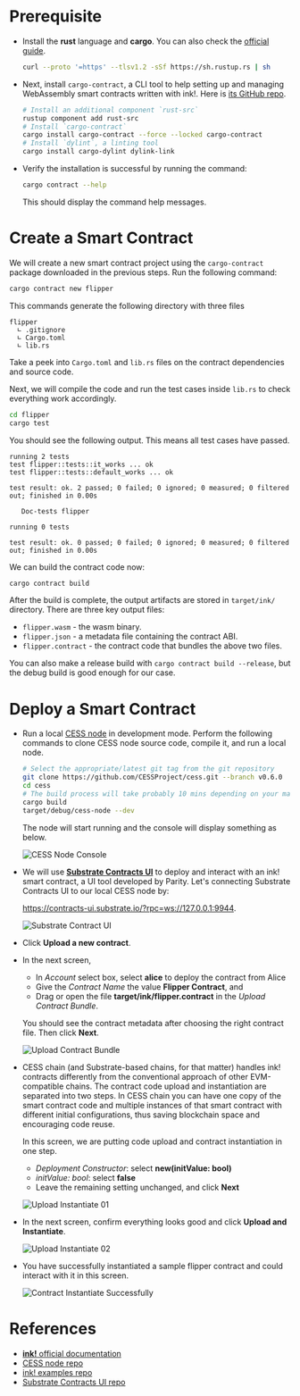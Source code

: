 # Prerequisite

- Install the **rust** language and **cargo**. You can also check the [official guide](https://www.rust-lang.org/tools/install).

   ```bash
   curl --proto '=https' --tlsv1.2 -sSf https://sh.rustup.rs | sh
   ```

- Next, install `cargo-contract`, a CLI tool to help setting up and managing WebAssembly smart contracts written with ink!. Here is [its GitHub repo](https://github.com/paritytech/cargo-contract).

   ```bash
   # Install an additional component `rust-src`
   rustup component add rust-src
   # Install `cargo-contract`
   cargo install cargo-contract --force --locked cargo-contract
   # Install `dylint`, a linting tool
   cargo install cargo-dylint dylink-link
   ```

- Verify the installation is successful by running the command:

   ```bash
   cargo contract --help
   ```

   This should display the command help messages.

# Create a Smart Contract

We will create a new smart contract project using the `cargo-contract` package downloaded in the previous steps. Run the following command:

```bash
cargo contract new flipper
```

This commands generate the following directory with three files

```
flipper
  ∟ .gitignore
  ∟ Cargo.toml
  ∟ lib.rs
```

Take a peek into `Cargo.toml` and `lib.rs` files on the contract dependencies and source code.

Next, we will compile the code and run the test cases inside `lib.rs` to check everything work accordingly.

```bash
cd flipper
cargo test
```

You should see the following output. This means all test cases have passed.

```
running 2 tests
test flipper::tests::it_works ... ok
test flipper::tests::default_works ... ok

test result: ok. 2 passed; 0 failed; 0 ignored; 0 measured; 0 filtered out; finished in 0.00s

   Doc-tests flipper

running 0 tests

test result: ok. 0 passed; 0 failed; 0 ignored; 0 measured; 0 filtered out; finished in 0.00s
```

We can build the contract code now:

```bash
cargo contract build
```

After the build is complete, the output artifacts are stored in `target/ink/` directory. There are three key output files:

- `flipper.wasm` - the wasm binary.
- `flipper.json` - a metadata file containing the contract ABI.
- `flipper.contract` - the contract code that bundles the above two files.

You can also make a release build with `cargo contract build --release`, but the debug build is good enough for our case.

# Deploy a Smart Contract

- Run a local [CESS node](https://github.com/CESSProject/cess) in development mode. Perform the following commands to clone CESS node source code, compile it, and run a local node.

   ```bash
   # Select the appropriate/latest git tag from the git repository
   git clone https://github.com/CESSProject/cess.git --branch v0.6.0
   cd cess
   # The build process will take probably 10 mins depending on your machine spec
   cargo build
   target/debug/cess-node --dev
   ```

   The node will start running and the console will display something as below.

   ![CESS Node Console](../../assets/developer/tutorials/deploy-sc-ink/cess-node.png)

- We will use [**Substrate Contracts UI**](https://github.com/paritytech/contracts-ui) to deploy and interact with an ink! smart contract, a UI tool developed by Parity. Let's connecting Substrate Contracts UI to our local CESS node by:

   <https://contracts-ui.substrate.io/?rpc=ws://127.0.0.1:9944>.

   ![Substrate Contract UI](../../assets/developer/tutorials/deploy-sc-ink/substrate-contract-ui.png)

- Click **Upload a new contract**.

- In the next screen,
   - In *Account* select box, select **alice** to deploy the contract from Alice
   - Give the *Contract Name* the value **Flipper Contract**, and
   - Drag or open the file **target/ink/flipper.contract** in the *Upload Contract Bundle*.

   You should see the contract metadata after choosing the right contract file. Then click **Next**.

   ![Upload Contract Bundle](../../assets/developer/tutorials/deploy-sc-ink/upload-contract-bundle.png)

- CESS chain (and Substrate-based chains, for that matter) handles ink! contracts differently from the conventional approach of other EVM-compatible chains. The contract code upload and instantiation are separated into two steps. In CESS chain you can have one copy of the smart contract code and multiple instances of that smart contract with different initial configurations, thus saving blockchain space and encouraging code reuse.

   In this screen, we are putting code upload and contract instantiation in one step.

   - *Deployment Constructor*: select **new(initValue: bool)**
   - *initValue: bool*: select **false**
   - Leave the remaining setting unchanged, and click **Next**

   ![Upload Instantiate 01](../../assets/developer/tutorials/deploy-sc-ink/upload-instantiate-01.png)

- In the next screen, confirm everything looks good and click **Upload and Instantiate**.

   ![Upload Instantiate 02](../../assets/developer/tutorials/deploy-sc-ink/upload-instantiate-02.png)

- You have successfully instantiated a sample flipper contract and could interact with it in this screen.

   ![Contract Instantiate Successfully](../../assets/developer/tutorials/deploy-sc-ink/instantiate-success.png)

# References

- [**ink!** official documentation](https://use.ink/)
- [CESS node repo](https://github.com/CESSProject/cess)
- [ink! examples repo](https://github.com/paritytech/ink-examples)
- [Substrate Contracts UI repo](https://github.com/paritytech/contracts-ui)
